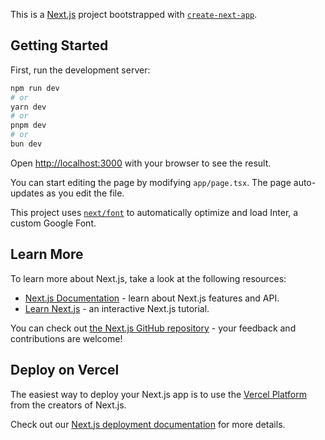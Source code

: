 This is a [Next.js](https://nextjs.org/) project bootstrapped with [`create-next-app`](https://github.com/vercel/next.js/tree/canary/packages/create-next-app).

## Getting Started

First, run the development server:

```bash
npm run dev
# or
yarn dev
# or
pnpm dev
# or
bun dev
```

Open [http://localhost:3000](http://localhost:3000) with your browser to see the result.

You can start editing the page by modifying `app/page.tsx`. The page auto-updates as you edit the file.

This project uses [`next/font`](https://nextjs.org/docs/basic-features/font-optimization) to automatically optimize and load Inter, a custom Google Font.

## Learn More

To learn more about Next.js, take a look at the following resources:

- [Next.js Documentation](https://nextjs.org/docs) - learn about Next.js features and API.
- [Learn Next.js](https://nextjs.org/learn) - an interactive Next.js tutorial.

You can check out [the Next.js GitHub repository](https://github.com/vercel/next.js/) - your feedback and contributions are welcome!

## Deploy on Vercel

The easiest way to deploy your Next.js app is to use the [Vercel Platform](https://vercel.com/new?utm_medium=default-template&filter=next.js&utm_source=create-next-app&utm_campaign=create-next-app-readme) from the creators of Next.js.

Check out our [Next.js deployment documentation](https://nextjs.org/docs/deployment) for more details.


<!-- 
Projeto Voluntario
—

Ter autenticação

Cadastro Abrigo
- Nome
- Endereço (opcional)
    - Logradouro (R. Recanto do Sol, 355 - Ingleses do Rio Vermelho)
    - Cidade
    - Bairro
- QRCode/Codigo
- Contatos ([]string)
- Voluntários

Name, address, city, neighborhood, qrcode, contacts

Cadastro voluntário
- Voluntários
    - Nome
    - Contato
    - CPF
    - 

Entradas e Saídas do Voluntário
- Voluntario ID
- Abrigo ID
- Chek-in
- Check-out


Objetivo, identificar quantos voluntários  e quem é os voluntários.

$ prisma generate
$ prisma db push
 -->